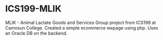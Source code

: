 # ICS199-MLIK
MLIK - Animal Lactate Goods and Services
Group project from ICS199 at Camosun College. Created a simple ecommerce wepage using php. Uses an Oracle DB on the backend.
